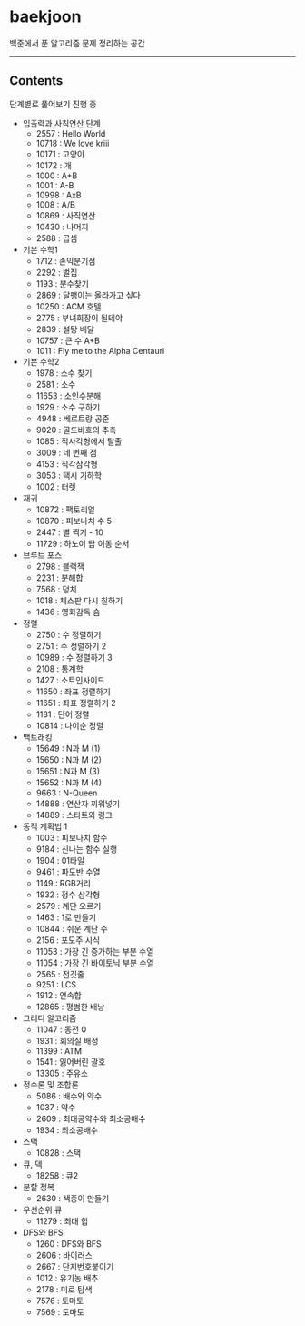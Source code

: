 # baekjoon
백준에서 푼 알고리즘 문제 정리하는 공간

---
## Contents
단계별로 풀어보기 진행 중

+ 입출력과 사칙연산 단계
   - 2557 : Hello World
   - 10718 : We love kriii
   - 10171 : 고양이
   - 10172 : 개
   - 1000 : A+B
   - 1001 : A-B
   - 10998 : AxB
   - 1008 : A/B
   - 10869 : 사직연산
   - 10430 : 나머지
   - 2588 : 곱셈
+ 기본 수학1
   - 1712 : 손익분기점
   - 2292 : 벌집
   - 1193 : 분수찾기
   - 2869 : 달팽이는 올라가고 싶다
   - 10250 : ACM 호텔
   - 2775 : 부녀회장이 될테야
   - 2839 : 설탕 배달
   - 10757 : 큰 수 A+B
   - 1011 : Fly me to the Alpha Centauri
+ 기본 수학2
   - 1978 : 소수 찾기
   - 2581 : 소수
   - 11653 : 소인수분해
   - 1929 : 소수 구하기
   - 4948 : 베르트랑 공준
   - 9020 : 골드바흐의 추측
   - 1085 : 직사각형에서 탈출
   - 3009 : 네 번째 점
   - 4153 : 직각삼각형
   - 3053 : 택시 기하학
   - 1002 : 터렛
+ 재귀
   - 10872 : 팩토리얼
   - 10870 : 피보나치 수 5
   - 2447 : 별 찍기 - 10
   - 11729 : 하노이 탑 이동 순서
+ 브루트 포스
   - 2798 : 블랙잭
   - 2231 : 분해합
   - 7568 : 덩치
   - 1018 : 체스판 다시 칠하기
   - 1436 : 영화감독 숌
+ 정렬
   - 2750 : 수 정렬하기
   - 2751 : 수 정렬하기 2
   - 10989 : 수 정렬하기 3
   - 2108 : 통계학
   - 1427 : 소트인사이드
   - 11650 : 좌표 정렬하기
   - 11651 : 좌표 정렬하기 2
   - 1181 : 단어 정렬
   - 10814 : 나이순 정렬
+ 백트래킹
   - 15649 : N과 M (1)
   - 15650 : N과 M (2)
   - 15651 : N과 M (3)
   - 15652 : N과 M (4)
   - 9663 : N-Queen
   - 14888 : 연산자 끼워넣기
   - 14889 : 스타트와 링크 
+ 동적 계획법 1
   - 1003 : 피보나치 함수
   - 9184 : 신나는 함수 실행
   - 1904 : 01타일
   - 9461 : 파도반 수열
   - 1149 : RGB거리
   - 1932 : 정수 삼각형
   - 2579 : 계단 오르기
   - 1463 : 1로 만들기
   - 10844 : 쉬운 계단 수
   - 2156 : 포도주 시식
   - 11053 : 가장 긴 증가하는 부분 수열
   - 11054 : 가장 긴 바이토닉 부분 수열
   - 2565 : 전깃줄
   - 9251 : LCS
   - 1912 : 연속합
   - 12865 : 평범한 배낭
+ 그리디 알고리즘
   - 11047 : 동전 0
   - 1931 : 회의실 배정
   - 11399 : ATM
   - 1541 : 잃어버린 괄호
   - 13305 : 주유소
+ 정수론 및 조합론
   - 5086 : 배수와 약수
   - 1037 : 약수
   - 2609 : 최대공약수와 최소공배수
   - 1934 : 최소공배수
+ 스택
   - 10828 : 스택
+ 큐, 덱
   - 18258 : 큐2
+ 분할 정복
   - 2630 : 색종이 만들기
+ 우선순위 큐
   - 11279 : 최대 힙
+ DFS와 BFS
   - 1260 : DFS와 BFS
   - 2606 : 바이러스
   - 2667 : 단지번호붙이기
   - 1012 : 유기농 배추
   - 2178 : 미로 탐색
   - 7576 : 토마토
   - 7569 : 토마토
